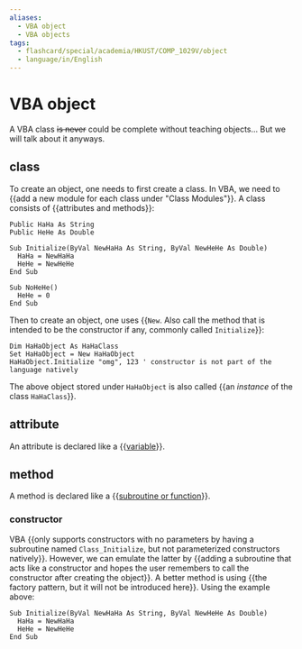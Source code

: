 ```yaml
---
aliases:
  - VBA object
  - VBA objects
tags:
  - flashcard/special/academia/HKUST/COMP_1029V/object
  - language/in/English
---
```


# VBA object

A VBA class ~~is never~~ could be complete without teaching objects... But we will talk about it anyways.

## class

To create an object, one needs to first create a class. In VBA, we need to {{add a new module for each class under "Class Modules"}}. A class consists of {{attributes and methods}}: <!--SR:!2024-04-27,66,310!2024-04-20,60,310-->

```VB
Public HaHa As String
Public HeHe As Double

Sub Initialize(ByVal NewHaHa As String, ByVal NewHeHe As Double)
  HaHa = NewHaHa
  HeHe = NewHeHe
End Sub

Sub NoHeHe()
  HeHe = 0
End Sub
```

Then to create an object, one uses {{`New`. Also call the method that is intended to be the constructor if any, commonly called `Initialize`}}: <!--SR:!2024-08-06,123,290-->

```VB
Dim HaHaObject As HaHaClass
Set HaHaObject = New HaHaObject
HaHaObject.Initialize "omg", 123 ' constructor is not part of the language natively
```

The above object stored under `HaHaObject` is also called {{an _instance_ of the class `HaHaClass`}}. <!--SR:!2024-05-01,69,310-->

## attribute

An attribute is declared like a {{[variable](basics.md#variable)}}. <!--SR:!2024-10-28,203,330-->

## method

A method is declared like a {{[subroutine or function](subroutine%20and%20function.md)}}. <!--SR:!2024-04-26,65,310-->

### constructor

VBA {{only supports constructors with no parameters by having a subroutine named `Class_Initialize`, but not parameterized constructors natively}}. However, we can emulate the latter by {{adding a subroutine that acts like a constructor and hopes the user remembers to call the constructor after creating the object}}. A better method is using {{the factory pattern, but it will not be introduced here}}. Using the example above: <!--SR:!2024-09-06,151,310!2024-04-16,56,310!2024-05-07,74,320-->

```VB
Sub Initialize(ByVal NewHaHa As String, ByVal NewHeHe As Double)
  HaHa = NewHaHa
  HeHe = NewHeHe
End Sub
```
